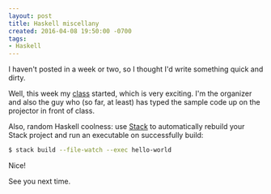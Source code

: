 ```yaml
---
layout: post
title: Haskell miscellany
created: 2016-04-08 19:50:00 -0700
tags:
- Haskell
---
```

I haven't posted in a week or two, so I thought I'd write something quick and
dirty.

Well, this week my [class][pcph] started, which is very exciting. I'm the
organizer and also the guy who (so far, at least) has typed the sample code up
on the projector in front of class.

Also, random Haskell coolness: use [Stack][stack] to automatically rebuild your
Stack project and run an executable on successfully build:

```bash
$ stack build --file-watch --exec hello-world
```

Nice!

See you next time.

[pcph]: http://seattlehaskell.org/content/pcph
[stack]: http://haskellstack.org/
